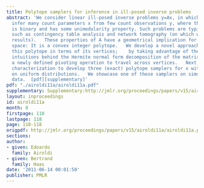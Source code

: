 ```yaml
---
title: Polytope samplers for inference in ill-posed inverse problems
abstract: 'We consider linear ill-posed inverse problems y=Ax, in which we want to
  infer many count parameters x from few count observations y, where the matrix A
  is binary and has some unimodularity property. Such problems are typical in applications
  such as contingency table analysis and network tomography (on which we present testing
  results).   These properties of A have a geometrical implication for the solution
  space: It is a convex integer polytope.   We develop a novel approach to characterize
  this polytope in terms of its vertices;    by taking advantage of the geometrical
  intuitions behind the Hermite normal form decomposition of the matrix A, and of
  a newly defined pivoting operation to travel across vertices.   Next, we use this
  characterization to develop three (exact) polytope samplers for x with emphasis
  on uniform distributions.   We showcase one of these samplers on simulated and real
  data.  [pdf][supplementary]'
pdf: "./airoldi11a/airoldi11a.pdf"
supplementary: Supplementary:http://jmlr.org/proceedings/papers/v15/airoldi11a/airoldi11aSupple.pdf
layout: inproceedings
id: airoldi11a
month: 0
firstpage: 110
lastpage: 118
page: 110-118
origpdf: http://jmlr.org/proceedings/papers/v15/airoldi11a/airoldi11a.pdf
sections: 
author:
- given: Edoardo
  family: Airoldi
- given: Bertrand
  family: Haas
date: '2011-06-14 00:01:50'
publisher: PMLR
---
```

